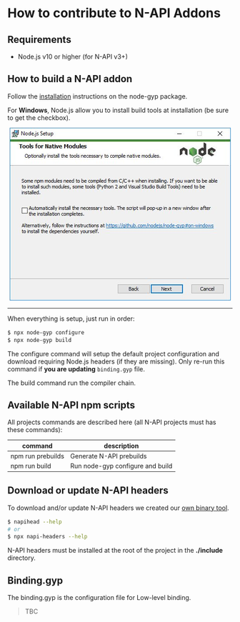 # How to contribute to N-API Addons

## Requirements
- Node.js v10 or higher (for N-API v3+)

## How to build a N-API addon
Follow the [installation](https://github.com/nodejs/node-gyp#installation) instructions on the node-gyp package.

For **Windows**, Node.js allow you to install build tools at installation (be sure to get the checkbox).
<p align="center">
<img src="images/build_tools.jpg">
</p>

---
When everything is setup, just run in order:
```bash
$ npx node-gyp configure
$ npx node-gyp build
```

The configure command will setup the default project configuration and download requiring Node.js headers (if they are missing). Only re-run this command if **you are updating** `binding.gyp` file.

The build command run the compiler chain.

## Available N-API npm scripts
All projects commands are described here (all N-API projects must has these commands):

| command | description |
| --- | --- |
| npm run prebuilds | Generate N-API prebuilds |
| npm run build | Run node-gyp configure and build |

## Download or update N-API headers
To download and/or update N-API headers we created our [own binary tool](https://github.com/fraxken/napi-headers).

```bash
$ napihead --help
# or
$ npx napi-headers --help
```

N-API headers must be installed at the root of the project in the **./include** directory.

## Binding.gyp
The binding.gyp is the configuration file for Low-level binding.

> TBC
